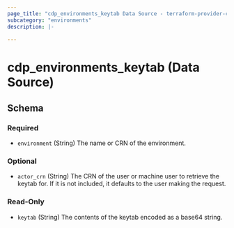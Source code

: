 ```yaml
---
page_title: "cdp_environments_keytab Data Source - terraform-provider-cdp"
subcategory: "environments"
description: |-
  
---
```


# cdp_environments_keytab (Data Source)





<!-- schema generated by tfplugindocs -->
## Schema

### Required

- `environment` (String) The name or CRN of the environment.

### Optional

- `actor_crn` (String) The CRN of the user or machine user to retrieve the keytab for. If it is not included, it defaults to the user making the request.

### Read-Only

- `keytab` (String) The contents of the keytab encoded as a base64 string.